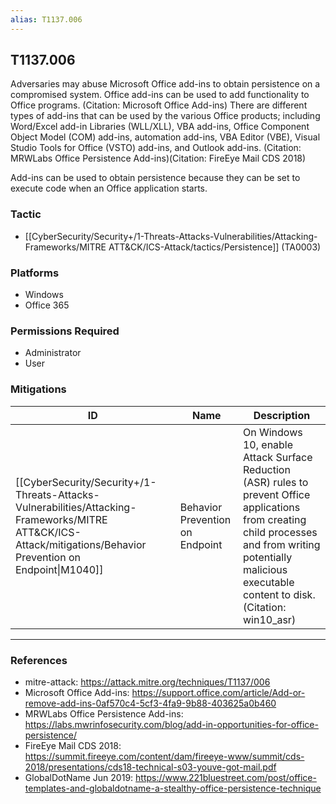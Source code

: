 ```yaml
---
alias: T1137.006
---
```


## T1137.006

Adversaries may abuse Microsoft Office add-ins to obtain persistence on a compromised system. Office add-ins can be used to add functionality to Office programs. (Citation: Microsoft Office Add-ins) There are different types of add-ins that can be used by the various Office products; including Word/Excel add-in Libraries (WLL/XLL), VBA add-ins, Office Component Object Model (COM) add-ins, automation add-ins, VBA Editor (VBE), Visual Studio Tools for Office (VSTO) add-ins, and Outlook add-ins. (Citation: MRWLabs Office Persistence Add-ins)(Citation: FireEye Mail CDS 2018)

Add-ins can be used to obtain persistence because they can be set to execute code when an Office application starts. 


### Tactic
- [[CyberSecurity/Security+/1-Threats-Attacks-Vulnerabilities/Attacking-Frameworks/MITRE ATT&CK/ICS-Attack/tactics/Persistence]] (TA0003)

### Platforms
- Windows
- Office 365

### Permissions Required
- Administrator
- User

### Mitigations

| ID | Name | Description |
| --- | --- | --- |
| [[CyberSecurity/Security+/1-Threats-Attacks-Vulnerabilities/Attacking-Frameworks/MITRE ATT&CK/ICS-Attack/mitigations/Behavior Prevention on Endpoint\|M1040]] | Behavior Prevention on Endpoint | On Windows 10, enable Attack Surface Reduction (ASR) rules to prevent Office applications from creating child processes and from writing potentially malicious executable content to disk. (Citation: win10_asr) |


---
### References

- mitre-attack: https://attack.mitre.org/techniques/T1137/006
- Microsoft Office Add-ins: https://support.office.com/article/Add-or-remove-add-ins-0af570c4-5cf3-4fa9-9b88-403625a0b460
- MRWLabs Office Persistence Add-ins: https://labs.mwrinfosecurity.com/blog/add-in-opportunities-for-office-persistence/
- FireEye Mail CDS 2018: https://summit.fireeye.com/content/dam/fireeye-www/summit/cds-2018/presentations/cds18-technical-s03-youve-got-mail.pdf
- GlobalDotName Jun 2019: https://www.221bluestreet.com/post/office-templates-and-globaldotname-a-stealthy-office-persistence-technique
